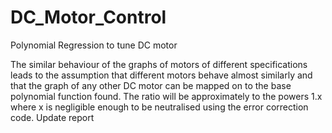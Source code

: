 # DC_Motor_Control
Polynomial Regression to tune DC motor



The similar behaviour of the graphs of motors of different specifications leads to the assumption that different motors behave almost similarly and that the graph of any other DC motor can be mapped on to the base polynomial function found.
The ratio will be approximately to the powers 1.x where x is negligible enough to be neutralised using the error correction code.
Update report
